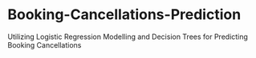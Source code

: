 # Booking-Cancellations-Prediction
Utilizing Logistic Regression Modelling and Decision Trees for Predicting Booking Cancellations
